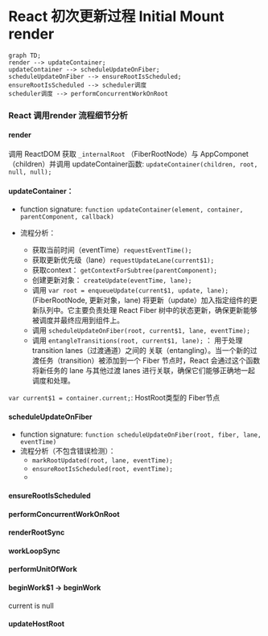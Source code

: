 # React 初次更新过程 Initial Mount render

```mermaid
graph TD;
render --> updateContainer;
updateContainer --> scheduleUpdateOnFiber;
scheduleUpdateOnFiber --> ensureRootIsScheduled;
ensureRootIsScheduled --> scheduler调度
scheduler调度 --> performConcurrentWorkOnRoot
```


### React 调用render 流程细节分析

#### render
调用 ReactDOM 获取 `_internalRoot` （FiberRootNode）与 AppComponet（children）并调用 updateContainer函数:
`updateContainer(children, root, null, null);`

#### updateContainer：

- function signature:
`function updateContainer(element, container, parentComponent, callback)`

- 流程分析：
  - 获取当前时间（eventTime）`requestEventTime();`
  - 获取更新优先级（lane）`requestUpdateLane(current$1);`
  - 获取context： `getContextForSubtree(parentComponent);`
  - 创建更新对象： `createUpdate(eventTime, lane);`
  - 调用 `var root = enqueueUpdate(current$1, update, lane);` (FiberRootNode, 更新对象，lane) 将更新（update）加入指定组件的更新队列中。它主要负责处理 React Fiber 树中的状态更新，确保更新能够被调度并最终应用到组件上。
  - 调用 `scheduleUpdateOnFiber(root, current$1, lane, eventTime);`
  - 调用 `entangleTransitions(root, current$1, lane);` ： 用于处理 transition lanes（过渡通道）之间的 关联（entangling）。当一个新的过渡任务（transition）被添加到一个 Fiber 节点时，React 会通过这个函数将新任务的 lane 与其他过渡 lanes 进行关联，确保它们能够正确地一起调度和处理。

`var current$1 = container.current;`: HostRoot类型的 Fiber节点

#### scheduleUpdateOnFiber
- function signature: `function scheduleUpdateOnFiber(root, fiber, lane, eventTime)`
- 流程分析（不包含错误检测）：
  - `markRootUpdated(root, lane, eventTime);`
  - `ensureRootIsScheduled(root, eventTime);`
  - 


#### ensureRootIsScheduled

#### performConcurrentWorkOnRoot

#### renderRootSync

#### workLoopSync

#### performUnitOfWork

#### beginWork$1 -> beginWork
current is null

#### updateHostRoot



